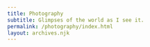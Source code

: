 ```yaml
---
title: Photography
subtitle: Glimpses of the world as I see it.
permalink: /photography/index.html
layout: archives.njk
---
```

